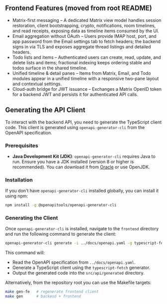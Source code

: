 ## Frontend Features (moved from root README)

- Matrix-first messaging – A dedicated Matrix view model handles session restoration, client bootstrapping, crypto, notifications, room timelines, and read receipts, exposing data as timeline items consumed by the UI.
- Email aggregation without OAuth – Users provide IMAP host, port, and app password from the Email settings tab to fetch headers; the backend signs in via TLS and exposes aggregate thread listings and detailed headers.
- Todo lists and items – Authenticated users can create, read, update, and delete lists and items; fractional indexing keeps ordering stable and todos surface in the shared timeline.
- Unified timeline & detail panes – Items from Matrix, Email, and Todo modules appear in a unified timeline with a responsive two-pane layout and contextual settings.
- Cloud-auth bridge for JWT issuance – Exchanges a Matrix OpenID token for a backend JWT and persists it for authenticated API calls.

## Generating the API Client

To interact with the backend API, you need to generate the TypeScript client code. This client is generated using `openapi-generator-cli` from the OpenAPI specification.

### Prerequisites

- **Java Development Kit (JDK)**: `openapi-generator-cli` requires Java to run. Ensure you have a JDK installed (version 8 or higher is recommended). You can download it from [Oracle](https://www.oracle.com/java/technologies/downloads/) or use OpenJDK.

### Installation

If you don't have `openapi-generator-cli` installed globally, you can install it using npm:

```bash
npm install -g @openapitools/openapi-generator-cli
```

### Generating the Client

Once `openapi-generator-cli` is installed, navigate to the `frontend` directory and run the following command to generate the client:

```bash
openapi-generator-cli generate -i ../docs/openapi.yaml -g typescript-fetch -o src/api/generated
```

This command will:

- Read the OpenAPI specification from `../docs/openapi.yaml`.
- Generate a TypeScript client using the `typescript-fetch` generator.
- Output the generated code into the `src/api/generated` directory.

Alternatively, from the repository root you can use the Makefile targets:

```bash
make gen-fe   # regenerate frontend client
make gen      # backend + frontend
```
